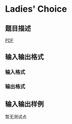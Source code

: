 # Ladies&#039; Choice

## 题目描述

[problemUrl]: https://uva.onlinejudge.org/index.php?option=com_onlinejudge&Itemid=8&category=246&page=show_problem&problem=3616

[PDF](https://uva.onlinejudge.org/external/11/p1175.pdf)

## 输入输出格式

### 输入格式

### 输出格式

## 输入输出样例

暂无测试点

